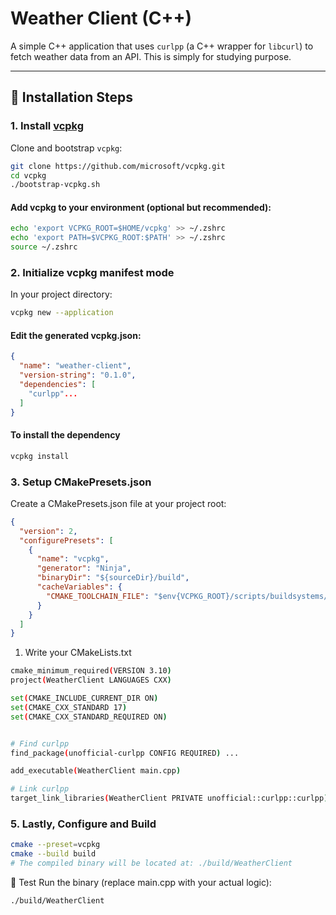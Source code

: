 # Weather Client (C++)

A simple C++ application that uses `curlpp` (a C++ wrapper for `libcurl`) to fetch weather data from an API.
This is simply for studying purpose.

---

## 🚀 Installation Steps

### 1. Install [vcpkg](https://github.com/microsoft/vcpkg)

Clone and bootstrap `vcpkg`:

```bash
git clone https://github.com/microsoft/vcpkg.git
cd vcpkg
./bootstrap-vcpkg.sh
```

#### Add vcpkg to your environment (optional but recommended):

```bash
echo 'export VCPKG_ROOT=$HOME/vcpkg' >> ~/.zshrc
echo 'export PATH=$VCPKG_ROOT:$PATH' >> ~/.zshrc
source ~/.zshrc
```

### 2. Initialize vcpkg manifest mode
In your project directory:
```bash
vcpkg new --application
```

#### Edit the generated vcpkg.json:
```json
{
  "name": "weather-client",
  "version-string": "0.1.0",
  "dependencies": [
    "curlpp"...
  ]
}

```

#### To install the dependency
```bash
vcpkg install
```

### 3. Setup CMakePresets.json
Create a CMakePresets.json file at your project root:

```json
{
  "version": 2,
  "configurePresets": [
    {
      "name": "vcpkg",
      "generator": "Ninja",
      "binaryDir": "${sourceDir}/build",
      "cacheVariables": {
        "CMAKE_TOOLCHAIN_FILE": "$env{VCPKG_ROOT}/scripts/buildsystems/vcpkg.cmake"
      }
    }
  ]
}
```
1. Write your CMakeLists.txt
```bash
cmake_minimum_required(VERSION 3.10)
project(WeatherClient LANGUAGES CXX)

set(CMAKE_INCLUDE_CURRENT_DIR ON)
set(CMAKE_CXX_STANDARD 17)
set(CMAKE_CXX_STANDARD_REQUIRED ON)


# Find curlpp
find_package(unofficial-curlpp CONFIG REQUIRED) ...

add_executable(WeatherClient main.cpp)

# Link curlpp
target_link_libraries(WeatherClient PRIVATE unofficial::curlpp::curlpp) ...
```

### 5. Lastly, Configure and Build
```bash
cmake --preset=vcpkg
cmake --build build
# The compiled binary will be located at: ./build/WeatherClient
```

🧪 Test
Run the binary (replace main.cpp with your actual logic):

```bash
./build/WeatherClient
```
